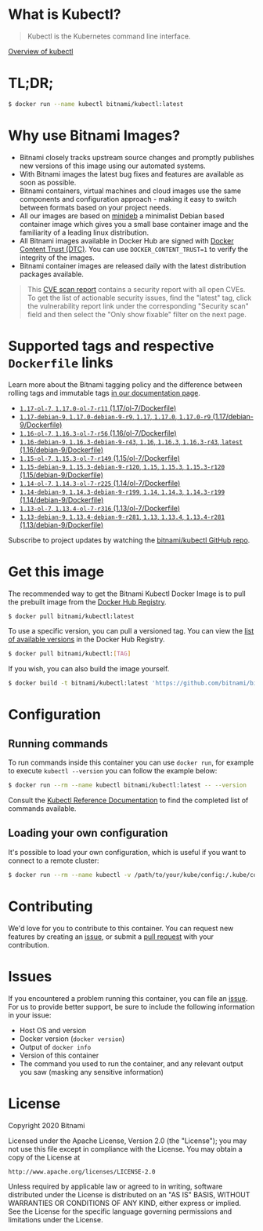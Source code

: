
# What is Kubectl?

> Kubectl is the Kubernetes command line interface.

[Overview of kubectl](https://kubernetes.io/docs/reference/kubectl/overview/)

# TL;DR;

```bash
$ docker run --name kubectl bitnami/kubectl:latest
```

# Why use Bitnami Images?

* Bitnami closely tracks upstream source changes and promptly publishes new versions of this image using our automated systems.
* With Bitnami images the latest bug fixes and features are available as soon as possible.
* Bitnami containers, virtual machines and cloud images use the same components and configuration approach - making it easy to switch between formats based on your project needs.
* All our images are based on [minideb](https://github.com/bitnami/minideb) a minimalist Debian based container image which gives you a small base container image and the familiarity of a leading linux distribution.
* All Bitnami images available in Docker Hub are signed with [Docker Content Trust (DTC)](https://docs.docker.com/engine/security/trust/content_trust/). You can use `DOCKER_CONTENT_TRUST=1` to verify the integrity of the images.
* Bitnami container images are released daily with the latest distribution packages available.


> This [CVE scan report](https://quay.io/repository/bitnami/kubectl?tab=tags) contains a security report with all open CVEs. To get the list of actionable security issues, find the "latest" tag, click the vulnerability report link under the corresponding "Security scan" field and then select the "Only show fixable" filter on the next page.

# Supported tags and respective `Dockerfile` links

Learn more about the Bitnami tagging policy and the difference between rolling tags and immutable tags [in our documentation page](https://docs.bitnami.com/containers/how-to/understand-rolling-tags-containers/).


* [`1.17-ol-7`, `1.17.0-ol-7-r11` (1.17/ol-7/Dockerfile)](https://github.com/bitnami/bitnami-docker-kubectl/blob/1.17.0-ol-7-r11/1.17/ol-7/Dockerfile)
* [`1.17-debian-9`, `1.17.0-debian-9-r9`, `1.17`, `1.17.0`, `1.17.0-r9` (1.17/debian-9/Dockerfile)](https://github.com/bitnami/bitnami-docker-kubectl/blob/1.17.0-debian-9-r9/1.17/debian-9/Dockerfile)
* [`1.16-ol-7`, `1.16.3-ol-7-r56` (1.16/ol-7/Dockerfile)](https://github.com/bitnami/bitnami-docker-kubectl/blob/1.16.3-ol-7-r56/1.16/ol-7/Dockerfile)
* [`1.16-debian-9`, `1.16.3-debian-9-r43`, `1.16`, `1.16.3`, `1.16.3-r43`, `latest` (1.16/debian-9/Dockerfile)](https://github.com/bitnami/bitnami-docker-kubectl/blob/1.16.3-debian-9-r43/1.16/debian-9/Dockerfile)
* [`1.15-ol-7`, `1.15.3-ol-7-r149` (1.15/ol-7/Dockerfile)](https://github.com/bitnami/bitnami-docker-kubectl/blob/1.15.3-ol-7-r149/1.15/ol-7/Dockerfile)
* [`1.15-debian-9`, `1.15.3-debian-9-r120`, `1.15`, `1.15.3`, `1.15.3-r120` (1.15/debian-9/Dockerfile)](https://github.com/bitnami/bitnami-docker-kubectl/blob/1.15.3-debian-9-r120/1.15/debian-9/Dockerfile)
* [`1.14-ol-7`, `1.14.3-ol-7-r225` (1.14/ol-7/Dockerfile)](https://github.com/bitnami/bitnami-docker-kubectl/blob/1.14.3-ol-7-r225/1.14/ol-7/Dockerfile)
* [`1.14-debian-9`, `1.14.3-debian-9-r199`, `1.14`, `1.14.3`, `1.14.3-r199` (1.14/debian-9/Dockerfile)](https://github.com/bitnami/bitnami-docker-kubectl/blob/1.14.3-debian-9-r199/1.14/debian-9/Dockerfile)
* [`1.13-ol-7`, `1.13.4-ol-7-r316` (1.13/ol-7/Dockerfile)](https://github.com/bitnami/bitnami-docker-kubectl/blob/1.13.4-ol-7-r316/1.13/ol-7/Dockerfile)
* [`1.13-debian-9`, `1.13.4-debian-9-r281`, `1.13`, `1.13.4`, `1.13.4-r281` (1.13/debian-9/Dockerfile)](https://github.com/bitnami/bitnami-docker-kubectl/blob/1.13.4-debian-9-r281/1.13/debian-9/Dockerfile)

Subscribe to project updates by watching the [bitnami/kubectl GitHub repo](https://github.com/bitnami/bitnami-docker-kubectl).

# Get this image

The recommended way to get the Bitnami Kubectl Docker Image is to pull the prebuilt image from the [Docker Hub Registry](https://hub.docker.com/r/bitnami/kubectl).

```bash
$ docker pull bitnami/kubectl:latest
```

To use a specific version, you can pull a versioned tag. You can view the [list of available versions](https://hub.docker.com/r/bitnami/kubectl/tags/) in the Docker Hub Registry.

```bash
$ docker pull bitnami/kubectl:[TAG]
```

If you wish, you can also build the image yourself.

```bash
$ docker build -t bitnami/kubectl:latest 'https://github.com/bitnami/bitnami-docker-kubectl.git#master:1.16/debian-9'
```

# Configuration

## Running commands

To run commands inside this container you can use `docker run`, for example to execute `kubectl --version` you can follow the example below:

```bash
$ docker run --rm --name kubectl bitnami/kubectl:latest -- --version
```

Consult the [Kubectl Reference Documentation](https://kubernetes.io/docs/reference/generated/kubectl/kubectl-commands) to find the completed list of commands available.

## Loading your own configuration

It's possible to load your own configuration, which is useful if you want to connect to a remote cluster:

```bash
$ docker run --rm --name kubectl -v /path/to/your/kube/config:/.kube/config bitnami/kubectl:latest
```

# Contributing

We'd love for you to contribute to this container. You can request new features by creating an [issue](https://github.com/bitnami/bitnami-docker-kubectl/issues), or submit a [pull request](https://github.com/bitnami/bitnami-docker-kubectl/pulls) with your contribution.

# Issues

If you encountered a problem running this container, you can file an [issue](https://github.com/bitnami/bitnami-docker-kubectl/issues). For us to provide better support, be sure to include the following information in your issue:

- Host OS and version
- Docker version (`docker version`)
- Output of `docker info`
- Version of this container
- The command you used to run the container, and any relevant output you saw (masking any sensitive information)

# License

Copyright 2020 Bitnami

Licensed under the Apache License, Version 2.0 (the "License");
you may not use this file except in compliance with the License.
You may obtain a copy of the License at

    http://www.apache.org/licenses/LICENSE-2.0

Unless required by applicable law or agreed to in writing, software
distributed under the License is distributed on an "AS IS" BASIS,
WITHOUT WARRANTIES OR CONDITIONS OF ANY KIND, either express or implied.
See the License for the specific language governing permissions and
limitations under the License.
